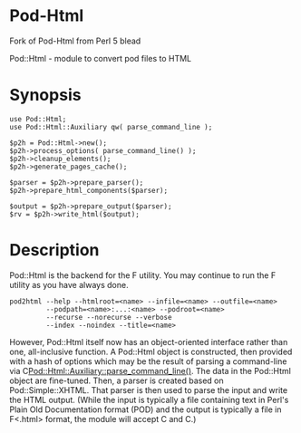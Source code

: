 Pod-Html
========

Fork of Pod-Html from Perl 5 blead

Pod::Html - module to convert pod files to HTML

Synopsis
========

    use Pod::Html;
    use Pod::Html::Auxiliary qw( parse_command_line );
    
    $p2h = Pod::Html->new();
    $p2h->process_options( parse_command_line() );
    $p2h->cleanup_elements();
    $p2h->generate_pages_cache();
    
    $parser = $p2h->prepare_parser();
    $p2h->prepare_html_components($parser);

    $output = $p2h->prepare_output($parser);
    $rv = $p2h->write_html($output);

Description
===========

Pod::Html is the backend for the F<pod2html> utility.  You may continue to run
the F<pod2html> utility as you have always done.

    pod2html --help --htmlroot=<name> --infile=<name> --outfile=<name>
             --podpath=<name>:...:<name> --podroot=<name>
             --recurse --norecurse --verbose
             --index --noindex --title=<name>

However, Pod::Html itself now has an object-oriented interface rather than
one, all-inclusive function.  A Pod::Html object is constructed, then provided
with a hash of options which may be the result of parsing a command-line via
C<Pod::Html::Auxiliary::parse_command_line()>.  The data in the Pod::Html
object are fine-tuned.  Then, a parser is created based on Pod::Simple::XHTML.
That parser is then used to parse the input and write the HTML output.  (While
the input is typically a file containing text in Perl's Plain Old
Documentation format (POD) and the output is typically a file in F<.html>
format, the module will accept C<STDIN> and C<STDOUT>.)

